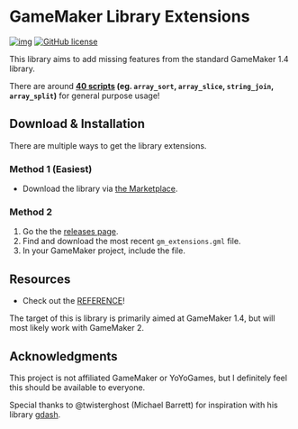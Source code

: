 # GameMaker Library Extensions
[![img](https://img.shields.io/badge/GM-1.4-green.svg)](#) [![GitHub license](https://img.shields.io/badge/license-MIT-blue.svg)](https://raw.githubusercontent.com/vladdeSV/gm_extensions/master/LICENSE.md)

This library aims to add missing features from the standard GameMaker 1.4 library.

There are around **[40 scripts](REFERENCE.md) (eg. `array_sort`, `array_slice`, `string_join`, `array_split`)** for general purpose usage!

## Download & Installation
There are multiple ways to get the library extensions.

### Method 1 (Easiest)
* Download the library via [the Marketplace](https://marketplace.yoyogames.com/assets/5870/gamemaker-library-extensions).

### Method 2
1. Go the the [releases page](https://github.com/vladdeSV/gm_extensions/releases).
1. Find and download the most recent `gm_extensions.gml` file.
1. In your GameMaker project, include the file.

## Resources
* Check out the [REFERENCE](REFERENCE.md)!

The target of this is library is primarily aimed at GameMaker 1.4, but will most likely work with GameMaker 2.

## Acknowledgments
This project is not affiliated GameMaker or YoYoGames, but I definitely feel this should be available to everyone.

Special thanks to @twisterghost (Michael Barrett) for inspiration with his library [gdash](https://github.com/gm-core/gdash).
